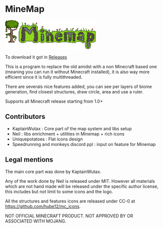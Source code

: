 # MineMap

![Minemap logo](logo.png?raw=true "Minemap")

To download it got in [Releases](https://github.com/hube12/MineMap/releases/latest)

This is a program to replace the old amidst with a non Minecraft based one (meaning you can run it without Minecraft
installed), it is also way more efficient since it is fully multithreaded.

There are severals nice features added, you can see per layers of biome generation, find closest structures, draw circle,
area and use a ruler.


Supports all Minecraft release starting from 1.0+


## Contributors
- KaptainWutax : Core part of the map system and libs setup
- Neil : libs enrichment + utilities in Minemap + rich icons
- Uniquepotatoes : Flat icons design
- Speedrunning and monkeys discord ppl : input on feature for Minemap


## Legal mentions
The main core part was done by KaptainWutax.

Any of the work done by Neil is released under MIT.
However all materials which are not hand made will be released under the specific author license,
this includes but not limit to some icons and the logo.

All the structures and features icons are released under CC-0 at https://github.com/hube12/mc_icons.


NOT OFFICIAL MINECRAFT PRODUCT. NOT APPROVED BY OR ASSOCIATED WITH MOJANG.

